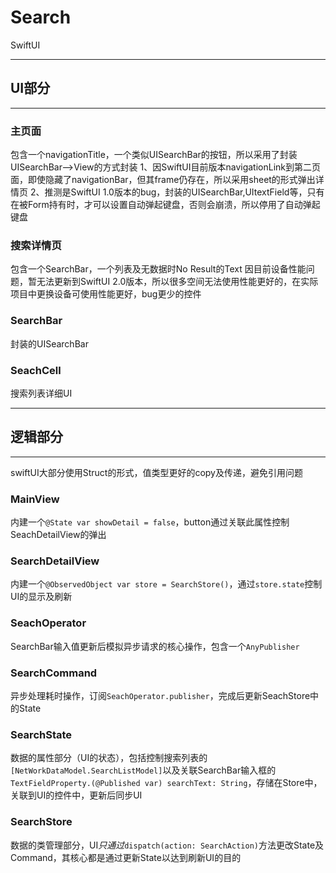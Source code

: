 # Search
SwiftUI

---

## UI部分
---
### 主页面
包含一个navigationTitle，一个类似UISearchBar的按钮，所以采用了封装UISearchBar-->View的方式封装
1、因SwiftUI目前版本navigationLink到第二页面，即使隐藏了navigationBar，但其frame仍存在，所以采用sheet的形式弹出详情页
2、推测是SwiftUI 1.0版本的bug，封装的UISearchBar,UItextField等，只有在被Form持有时，才可以设置自动弹起键盘，否则会崩溃，所以停用了自动弹起键盘

### 搜索详情页
包含一个SearchBar，一个列表及无数据时No Result的Text
因目前设备性能问题，暂无法更新到SwiftUI 2.0版本，所以很多空间无法使用性能更好的，在实际项目中更换设备可使用性能更好，bug更少的控件

### SearchBar
封装的UISearchBar

### SeachCell
搜索列表详细UI

---
## 逻辑部分
---
swiftUI大部分使用Struct的形式，值类型更好的copy及传递，避免引用问题

### MainView
内建一个`@State var showDetail = false`，button通过关联此属性控制SeachDetailView的弹出

### SearchDetailView
内建一个`@ObservedObject var store = SearchStore()`，通过`store.state`控制UI的显示及刷新

### SeachOperator
SearchBar输入值更新后模拟异步请求的核心操作，包含一个`AnyPublisher`

### SearchCommand
异步处理耗时操作，订阅`SeachOperator.publisher`，完成后更新SeachStore中的State

### SearchState
数据的属性部分（UI的状态），包括控制搜索列表的`[NetWorkDataModel.SearchListModel]`以及关联SearchBar输入框的`TextFieldProperty.(@Published var) searchText: String`，存储在Store中，关联到UI的控件中，更新后同步UI

### SearchStore
数据的类管理部分，UI*只通过*`dispatch(action: SearchAction)`方法更改State及Command，其核心都是通过更新State以达到刷新UI的目的







